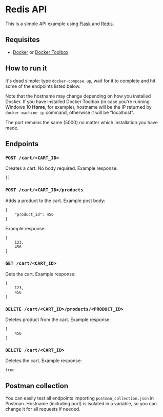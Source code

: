 # Redis API

This is a simple API example using [Flask](http://flask.pocoo.org/) and
[Redis](https://redis.io/).

## Requisites

- [Docker](https://www.docker.com/) or
[Docker Toolbox](https://docs.docker.com/toolbox/toolbox_install_windows/)

## How to run it

It's dead simple: type `docker-compose up`, wait for it to complete and hit some
of the endpoints listed below.

Note that the hostname may change depending on how you installed Docker. If you
have installed Docker Toolbox (in case you're running Windows 10 **Home**, for
example), hostname will be the IP returned by `docker-machine ip` command,
otherwise it will be "localhost".

The port remains the same (5000) no matter which installation you have made.

## Endpoints

### `POST /cart/<CART_ID>`

Creates a cart. No body required. Example response:

```
[]
```

### `POST /cart/<CART_ID>/products`

Adds a product to the cart. Example post body:

```
{
    "product_id": 456
}
```

Example response:

```
[
    123,
    456
]
```

### `GET /cart/<CART_ID>`

Gets the cart. Example response:

```
[
    123,
    456
]
```

### `DELETE /cart/<CART_ID>/products/<PRODUCT_ID>`

Deletes product from the cart. Example response:

```
[
    456
]
```

### `DELETE /cart/<CART_ID>`

Deletes the cart. Example response:

```
true
```

## Postman collection

You can easily test all endpoints importing `postman_collection.json` in
Postman. Hostname (including port) is isolated in a variable, so you can change
it for all requests if needed.
